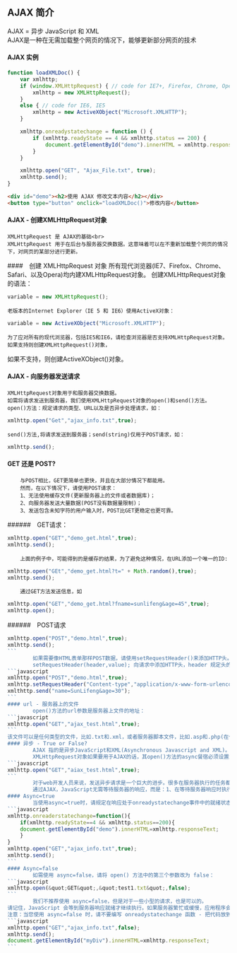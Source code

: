 ## AJAX 简介
AJAX = 异步 JavaScript 和 XML <br>
AJAX是一种在无需加载整个网页的情况下，能够更新部分网页的技术

#### AJAX 实例
```javascript
function loadXMLDoc() {
    var xmlhttp;
    if (window.XMLHttpRequest) { // code for IE7+, Firefox, Chrome, Opera, Safari
        xmlhttp = new XMLHttpRequest();
    }
    else { // code for IE6, IE5 
        xmlhttp = new ActiveXObject("Microsoft.XMLHTTP");
    }

    xmlhttp.onreadystatechange = function () {
        if (xmlhttp.readyState == 4 && xmlhttp.status == 200) {
            document.getElementById("demo").innerHTML = xmlhttp.responseText;
        }
    }

    xmlhttp.open("GET", "Ajax_File.txt", true);
    xmlhttp.send();
}
```
```html
<div id="demo"><h2>使用 AJAX 修改文本内容</h2></div>
<button type="button" onclick="loadXMLDoc()">修改内容</button>
```
#### AJAX - 创建XMLHttpRequest对象
    XMLHttpRequest 是 AJAX的基础<br>
    XMLHttpRequest 用于在后台与服务器交换数据。这意味着可以在不重新加载整个网页的情况下，对网页的某部分进行更新。
####　创建 XMLHttpRequest 对象
    所有现代浏览器(IE7、Firefox、Chrome、Safari、以及Opera)均内建XMLHttpRequest对象。
    创建XMLHttpRequest对象的语法：
```javascript
variable = new XMLHttpRequest();
```
    老版本的Internet Explorer（IE 5 和 IE6）使用ActiveX对象：
```javascript
variable = new ActiveXObject("Microsoft.XMLHTTP");
```
    为了应对所有的现代浏览器，包括IE5和IE6，请检查浏览器是否支持XMLHttpRequest对象。如果支持则创建XMLHttpRequest()对象，
如果不支持，则创建ActiveXObject()对象。
#### AJAX - 向服务器发送请求
    XMLHttpRequest对象用于和服务器交换数据。
    如需将请求发送到服务器，我们使用XMLHttpRequest对象的open()和send()方法。
    open()方法：规定请求的类型、URL以及是否异步处理请求，如：
```javascript
xmlhttp.open("Get","ajax_info.txt",true);
```
    send()方法,将请求发送到服务器；send(string)仅用于POST请求，如：
```javascript
xmlhttp.send();
```
#### GET 还是 POST?
        与POST相比，GET更简单也更快，并且在大部分情况下都能用。
        然而，在以下情况下，请使用POST请求：
        1、无法使用缓存文件(更新服务器上的文件或者数据库)；
        2、向服务器发送大量数据(POST没有数据量限制)；
        3、发送包含未知字符的用户输入时，POST比GET更稳定也更可靠。
######　GET请求：
```javascript
xmlhttp.open("GET","demo_get.html",true);
xmlhttp.send();
```
        上面的例子中，可能得到的是缓存的结果，为了避免这种情况，在URL添加一个唯一的ID:
```javascript
xmlhttp.open("GEt","demo_get.html?t=" + Math.random(),true);
xmlhttp.send();
```
        通过GET方法发送信息，如
```javascript
xmlhttp.open("GET","demo_get.html?fname=sunlifeng&age=45",true);
xmlhttp.open();
```
######　POST请求
````javascript
xmlhttp.open("POST","demo.html",true);
xmlhttp.send();
```
        如果需要像HTML表单那样POST数据，请使用setRequestHeader()来添加HTTP头。然后在send()方法中规定希望发送的数据：
        setRequestHeader(header,value); 向请求中添加HTTP头，header 规定头的名称，value 规定头的值
```javascript
xmlhttp.open("POST","demo.html",true);
xmlhttp.setRequestHeader("Content-type","application/x-www-form-urlencoded");
xmlthttp.send("name=SunLifeng&age=30");
```
#### url - 服务器上的文件
        open()方法的url参数是服务器上文件的地址：
```javascript
xmlhttp.open("GET","ajax_test.html",true);
```
该文件可以是任何类型的文件，比如.txt和.xml，或者服务器脚本文件，比如.asp和.php(在传回响应之前，能够在服务器上执行任务)。
#### 异步 - True or False?
        AJAX 指的是异步JavaScript和XML(Asynchronous Javascript and XML)。
        XMLHttpRequest对象如果要用于AJAX的话，其open()方法的async餐宿必须设置为true;
```javascript
xmlhttp.open("GET","aiax_test.html",true);
```
        对于web开发人员来说，发送异步请求是一个巨大的进步。很多在服务器执行的任务都非常费时。AJAX出现之前这会引起应用程序挂起或停止。
        通过AJAX，JavaScript无需等待服务器的响应，而是：1、在等待服务器响应时执行其他脚本；2、当响应就绪后对相应进行处理。
#### Async=true
        当使用async=true时，请规定在响应处于onreadystatechange事件中的就绪状态时执行的函数：
```javascript
xmlhttp.onreaderstatechange=function(){
    if(xmlhttp.readyState==4 && xmlhttp.status==200){
    document.getElementById("demo").innerHTML=xmlhttp.responseText;
    }
}
xmlhttp.open("GET","ajax_info.txt",true);
xmlhttp.send();
```
#### Async=false
        如需使用 async=false，请将 open() 方法中的第三个参数改为 false：
```javascript
xmlhttp.open(&quot;GET&quot;,&quot;test1.txt&quot;,false);
```
        我们不推荐使用 async=false，但是对于一些小型的请求，也是可以的。
请记住，JavaScript 会等到服务器响应就绪才继续执行。如果服务器繁忙或缓慢，应用程序会挂起或停止。
注意：当您使用 async=false 时，请不要编写 onreadystatechange 函数 - 把代码放到 send() 语句后面即可：
```javascript
xmlhttp.open("GET","ajax_info.txt",false);
xmlhttp.send();
document.getElementById("myDiv").innerHTML=xmlhttp.responseText;
```





